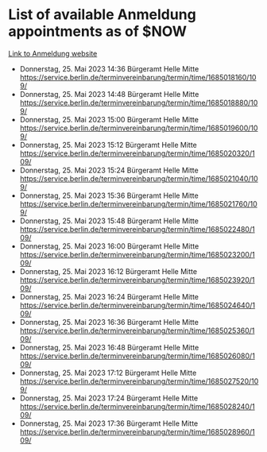 # List of available Anmeldung appointments as of $NOW
[Link to Anmeldung website](https://service.berlin.de/terminvereinbarung/termin/tag.php?termin=1&anliegen[]=120686&dienstleisterlist=122210,122217,327316,122219,327312,122227,327314,122231,327346,122243,327348,122254,122252,329742,122260,329745,122262,329748,122271,327278,122273,327274,122277,327276,330436,122280,327294,122282,327290,122284,327292,122291,327270,122285,327266,122286,327264,122296,327268,150230,329760,122297,327286,122294,327284,122312,329763,122314,329775,122304,327330,122311,327334,122309,327332,317869,122281,327352,122279,329772,122283,122276,327324,122274,327326,122267,329766,122246,327318,122251,327320,122257,327322,122208,327298,122226,327300&herkunft=http%3A%2F%2Fservice.berlin.de%2Fdienstleistung%2F120686%2F)
- Donnerstag, 25. Mai 2023 14:36 Bürgeramt Helle Mitte https://service.berlin.de/terminvereinbarung/termin/time/1685018160/109/
- Donnerstag, 25. Mai 2023 14:48 Bürgeramt Helle Mitte https://service.berlin.de/terminvereinbarung/termin/time/1685018880/109/
- Donnerstag, 25. Mai 2023 15:00 Bürgeramt Helle Mitte https://service.berlin.de/terminvereinbarung/termin/time/1685019600/109/
- Donnerstag, 25. Mai 2023 15:12 Bürgeramt Helle Mitte https://service.berlin.de/terminvereinbarung/termin/time/1685020320/109/
- Donnerstag, 25. Mai 2023 15:24 Bürgeramt Helle Mitte https://service.berlin.de/terminvereinbarung/termin/time/1685021040/109/
- Donnerstag, 25. Mai 2023 15:36 Bürgeramt Helle Mitte https://service.berlin.de/terminvereinbarung/termin/time/1685021760/109/
- Donnerstag, 25. Mai 2023 15:48 Bürgeramt Helle Mitte https://service.berlin.de/terminvereinbarung/termin/time/1685022480/109/
- Donnerstag, 25. Mai 2023 16:00 Bürgeramt Helle Mitte https://service.berlin.de/terminvereinbarung/termin/time/1685023200/109/
- Donnerstag, 25. Mai 2023 16:12 Bürgeramt Helle Mitte https://service.berlin.de/terminvereinbarung/termin/time/1685023920/109/
- Donnerstag, 25. Mai 2023 16:24 Bürgeramt Helle Mitte https://service.berlin.de/terminvereinbarung/termin/time/1685024640/109/
- Donnerstag, 25. Mai 2023 16:36 Bürgeramt Helle Mitte https://service.berlin.de/terminvereinbarung/termin/time/1685025360/109/
- Donnerstag, 25. Mai 2023 16:48 Bürgeramt Helle Mitte https://service.berlin.de/terminvereinbarung/termin/time/1685026080/109/
- Donnerstag, 25. Mai 2023 17:12 Bürgeramt Helle Mitte https://service.berlin.de/terminvereinbarung/termin/time/1685027520/109/
- Donnerstag, 25. Mai 2023 17:24 Bürgeramt Helle Mitte https://service.berlin.de/terminvereinbarung/termin/time/1685028240/109/
- Donnerstag, 25. Mai 2023 17:36 Bürgeramt Helle Mitte https://service.berlin.de/terminvereinbarung/termin/time/1685028960/109/
